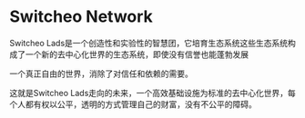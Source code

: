 # 

# Switcheo Network


Switcheo Lads是一个创造性和实验性的智慧团，它培育生态系统这些生态系统构成了一个新的去中心化世界的生态系统，即使没有信誉也能蓬勃发展

一个真正自由的世界，消除了对信任和依赖的需要。

这就是Switcheo Lads走向的未来，一个高效基础设施为标准的去中心化世界，每个人都有权以公平，透明的方式管理自己的财富，没有不公平的障碍。

